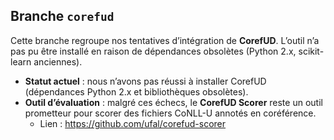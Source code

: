 ## Branche `corefud`

Cette branche regroupe nos tentatives d’intégration de **CorefUD**.  L’outil n’a pas pu être installé en raison de dépendances obsolètes (Python 2.x, scikit-learn anciennes). 
- **Statut actuel** : nous n’avons pas réussi à installer CorefUD (dépendances Python 2.x et bibliothèques obsolètes).  
- **Outil d’évaluation** : malgré ces échecs, le **CorefUD Scorer** reste un outil prometteur pour scorer des fichiers CoNLL-U annotés en coréférence.  
  - Lien : https://github.com/ufal/corefud-scorer  

